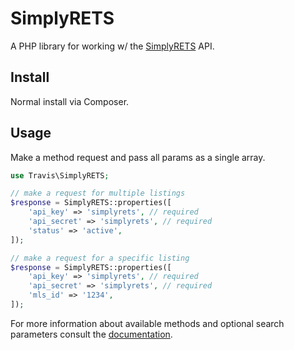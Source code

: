 # SimplyRETS

A PHP library for working w/ the [SimplyRETS](https://docs.simplyrets.com/) API.

## Install

Normal install via Composer.

## Usage

Make a method request and pass all params as a single array.

```php
use Travis\SimplyRETS;

// make a request for multiple listings
$response = SimplyRETS::properties([
	'api_key' => 'simplyrets', // required
	'api_secret' => 'simplyrets', // required
	'status' => 'active',
]);

// make a request for a specific listing
$response = SimplyRETS::properties([
	'api_key' => 'simplyrets', // required
	'api_secret' => 'simplyrets', // required
	'mls_id' => '1234',
]);
```

For more information about available methods and optional search parameters consult the [documentation](https://docs.simplyrets.com/).